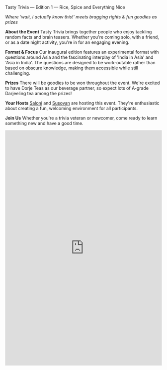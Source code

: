 
Tasty Trivia — Edition 1 — Rice, Spice and Everything Nice

_Where 'wait, I actually know this!' meets bragging rights & fun goodies as prizes_

**About the Event** Tasty Trivia brings together people who enjoy tackling random facts and brain teasers. Whether you're coming solo, with a friend, or as a date night activity, you're in for an engaging evening.

**Format & Focus** Our inaugural edition features an experimental format with questions around Asia and the fascinating interplay of 'India in Asia' and 'Asia in India'. The questions are designed to be work-outable rather than based on obscure knowledge, making them accessible while still challenging.

**Prizes** There will be goodies to be won throughout the event. We're excited to have Dorje Teas as our beverage partner, so expect lots of A-grade Darjeeling tea among the prizes!

**Your Hosts** <a href="https://in.linkedin.com/in/reach-saloni" target="_blank">Saloni</a> and 
<a href="https://in.linkedin.com/in/whysosuso" target="_blank">Susovan</a>
are hosting this event. They're enthusiastic about creating a fun, welcoming environment for all participants.

**Join Us** Whether you're a trivia veteran or newcomer, come ready to learn something new and have a good time.


<div style="position: relative; width: 100%; padding-top: 150%; height: 0; overflow: hidden;">
  <iframe 
    src="https://docs.google.com/forms/d/e/1FAIpQLScCGh83OGKU7XIsavNg0O9edc4poL1xHtCeX9PdT_7IP27lUA/viewform?embedded=true" 
    frameborder="0" 
    style="position: absolute; top: 0; left: 0; width: 100%; height: 100%; border: none;" 
    allowfullscreen 
    loading="lazy">
  </iframe>
</div>
